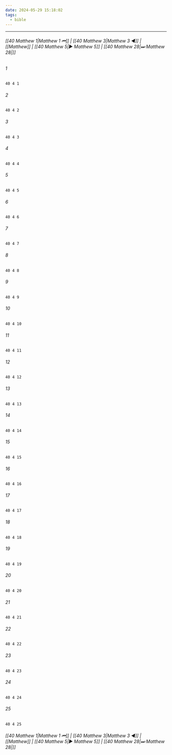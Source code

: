```yaml
---
date: 2024-05-29 15:18:02
tags:
  - bible
---
```

___

###### [[40 Matthew 1|Matthew 1 ⏮]] | [[40 Matthew 3|Matthew 3 ◀]] | [[Matthew]] | [[40 Matthew 5|▶ Matthew 5]] | [[40 Matthew 28|⏭ Matthew 28|]]

###### 1
``` verse
40 4 1 
```
###### 2
``` verse
40 4 2 
```
###### 3
``` verse
40 4 3 
```
###### 4
``` verse
40 4 4 
```
###### 5
``` verse
40 4 5 
```
###### 6
``` verse
40 4 6 
```
###### 7
``` verse
40 4 7 
```
###### 8
``` verse
40 4 8 
```
###### 9
``` verse
40 4 9 
```
###### 10
``` verse
40 4 10 
```
###### 11
``` verse
40 4 11 
```
###### 12
``` verse
40 4 12 
```
###### 13
``` verse
40 4 13 
```
###### 14
``` verse
40 4 14 
```
###### 15
``` verse
40 4 15 
```
###### 16
``` verse
40 4 16 
```
###### 17
``` verse
40 4 17 
```
###### 18
``` verse
40 4 18 
```
###### 19
``` verse
40 4 19 
```
###### 20
``` verse
40 4 20 
```
###### 21
``` verse
40 4 21 
```
###### 22
``` verse
40 4 22 
```
###### 23
``` verse
40 4 23 
```
###### 24
``` verse
40 4 24 
```
###### 25
``` verse
40 4 25 
```

###### [[40 Matthew 1|Matthew 1 ⏮]] | [[40 Matthew 3|Matthew 3 ◀]] | [[Matthew]] | [[40 Matthew 5|▶ Matthew 5]] | [[40 Matthew 28|⏭ Matthew 28|]]

